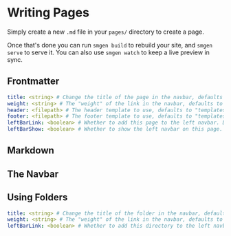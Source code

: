 ---
---
# Writing Pages

Simply create a new `.md` file in your `pages/` directory to create a page.

Once that's done you can run `smgen build` to rebuild your site, and `smgen serve` to serve it. You can also use `smgen watch` to keep a live preview in sync.

## Frontmatter

```yaml
title: <string> # Change the title of the page in the navbar, defaults to the filename
weight: <string> # The "weight" of the link in the navbar, defaults to 0
header: <filepath> # The header template to use, defaults to "templates/header.php"
footer: <filepath> # The footer template to use, defaults to "templates/footer.php"
leftBarLink: <boolean> # Whether to add this page to the left navbar. Defaults to true
leftBarShow: <boolean> # Whether to show the left navbar on this page. Defaults to true
```

## Markdown

## The Navbar

## Using Folders

```yaml
title: <string> # Change the title of the folder in the navbar, defaults to the filename
weight: <string> # The "weight" of the link in the navbar, defaults to 0
leftBarLink: <boolean> # Whether to add this directory to the left navbar. Defaults to true
```

